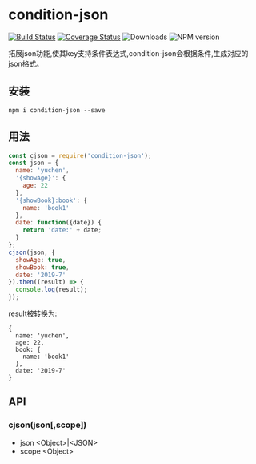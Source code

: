 # condition-json

[![Build Status](https://www.travis-ci.org/YuChenLi923/condition-json.svg?branch=master)](https://www.travis-ci.org/YuChenLi923/condition-json)
[![Coverage Status](https://coveralls.io/repos/github/YuChenLi923/condition-json/badge.svg?branch=master)](https://coveralls.io/github/YuChenLi923/condition-json?branch=master)
![Downloads](http://img.shields.io/npm/dm/condition-json.svg?style=flat)
![NPM version](https://badge.fury.io/js/condition-json.svg)

拓展json功能,使其key支持条件表达式,condition-json会根据条件,生成对应的json格式。

## 安装

```
npm i condition-json --save
```

## 用法

```js
const cjson = require('condition-json');
const json = {
  name: 'yuchen',
  '{showAge}': {
    age: 22
  },
  '{showBook}:book': {
    name: 'book1'
  },
  date: function({date}) {
    return 'date:' + date;
  }
};
cjson(json, {
  showAge: true,
  showBook: true,
  date: '2019-7'
}).then((result) => {
  console.log(result);
});
```

result被转换为:

```
{
  name: 'yuchen',
  age: 22,
  book: {
    name: 'book1'
  },
  date: '2019-7'
}
```

## API
### cjson(json[,scope])

- json \<Object>|\<JSON>
- scope \<Object>
